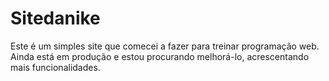 # Sitedanike
Este é um simples site que comecei a fazer para treinar programação web. Ainda está em produção e estou procurando melhorá-lo, acrescentando mais funcionalidades.
